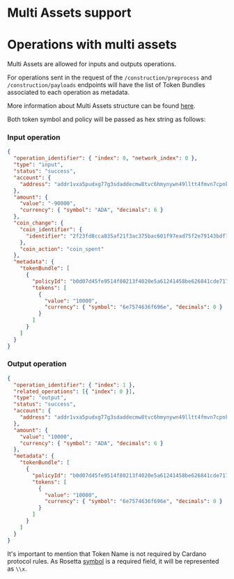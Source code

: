 # Multi Assets support

# Operations with multi assets

Multi Assets are allowed for inputs and outputs operations.

For operations sent in the request of the `/construction/preprocess` and `/construction/payloads` endpoints will have the list of Token Bundles associated to each operation as metadata.

More information about Multi Assets structure can be found [here](https://developers.cardano.org/en/development-environments/native-tokens/multi-asset-tokens-explainer/).

Both token symbol and policy will be passed as hex string as follows:

### Input operation

```json
{
  "operation_identifier": { "index": 0, "network_index": 0 },
  "type": "input",
  "status": "success",
  "account": {
    "address": "addr1vxa5pudxg77g3sdaddecmw8tvc6hmynywn49lltt4fmvn7cpnkcpx"
  },
  "amount": {
    "value": "-90000",
    "currency": { "symbol": "ADA", "decimals": 6 }
  },
  "coin_change": {
    "coin_identifier": {
      "identifier": "2f23fd8cca835af21f3ac375bac601f97ead75f2e79143bdf71fe2c4be043e8f:1"
    },
    "coin_action": "coin_spent"
  },
  "metadata": {
    "tokenBundle": [
      {
        "policyId": "b0d07d45fe9514f80213f4020e5a61241458be626841cde717cb38a7",
        "tokens": [
          {
            "value": "10000",
            "currency": { "symbol": "6e7574636f696e", "decimals": 0 }
          }
        ]
      }
    ]
  }
}
```

### Output operation

```json
{
  "operation_identifier": { "index": 1 },
  "related_operations": [{ "index": 0 }],
  "type": "output",
  "status": "success",
  "account": {
    "address": "addr1vxa5pudxg77g3sdaddecmw8tvc6hmynywn49lltt4fmvn7cpnkcpx"
  },
  "amount": {
    "value": "10000",
    "currency": { "symbol": "ADA", "decimals": 6 }
  },
  "metadata": {
    "tokenBundle": [
      {
        "policyId": "b0d07d45fe9514f80213f4020e5a61241458be626841cde717cb38a7",
        "tokens": [
          {
            "value": "10000",
            "currency": { "symbol": "6e7574636f696e", "decimals": 0 }
          }
        ]
      }
    ]
  }
}
```

It's important to mention that Token Name is not required by Cardano protocol rules. As Rosetta [symbol](https://www.rosetta-api.org/docs/1.4.4/models/Currency.html) is a required field, it will be represented as `\\x`.
